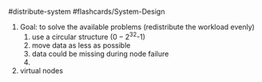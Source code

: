 #distribute-system 
#flashcards/System-Design 

1. Goal: to solve the available problems (redistribute the workload evenly)
	1. use a circular structure ($0-2^{32}$-1)
	2. move data as less as possible
	3. data could be missing during node failure
	4. 
2. virtual nodes
	